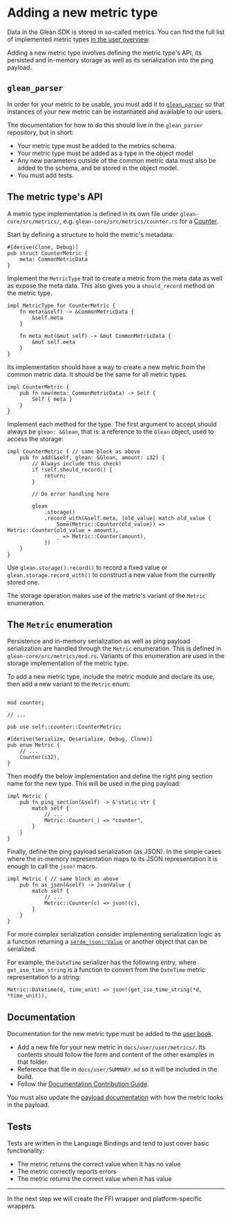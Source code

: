 # Adding a new metric type

Data in the Glean SDK is stored in so-called metrics.
You can find the full list of implemented metric types [in the user overview](../../book/user/metrics/index.md).

Adding a new metric type involves defining the metric type's API, its persisted and in-memory storage as well as its serialization into the ping payload.

## `glean_parser`

In order for your metric to be usable, you must add it to
[`glean_parser`](https://github.com/mozilla/glean_parser)
so that instances of your new metric can be instantiated and available to our users.

The documentation for how to do this should live in the `glean_parser` repository,
but in short:
* Your metric type must be added to the metrics schema.
* Your metric type must be added as a type in the object model
* Any new parameters outside of the common metric data must also be added to the schema,
  and be stored in the object model.
* You must add tests.

## The metric type's API

A metric type implementation is defined in its own file under `glean-core/src/metrics/`, e.g. `glean-core/src/metrics/counter.rs` for a [Counter](../../book/user/metrics/counter.md).

Start by defining a structure to hold the metric's metadata:

```rust,noplaypen
#[derive(Clone, Debug)]
pub struct CounterMetric {
    meta: CommonMetricData
}
```

Implement the `MetricType` trait to create a metric from the meta data as well as expose the meta data.
This also gives you a `should_record` method on the metric type.

```rust,noplaypen
impl MetricType for CounterMetric {
    fn meta(&self) -> &CommonMetricData {
        &self.meta
    }

    fn meta_mut(&mut self) -> &mut CommonMetricData {
        &mut self.meta
    }
}
```

Its implementation should have a way to create a new metric from the common metric data. It should be the same for all metric types.

```rust,noplaypen
impl CounterMetric {
    pub fn new(meta: CommonMetricData) -> Self {
        Self { meta }
    }
}
```

Implement each method for the type. The first argument to accept should always be `glean: &Glean`, that is: a reference to the `Glean` object, used to access the storage:

```rust,noplaypen
impl CounterMetric { // same block as above
    pub fn add(&self, glean: &Glean, amount: i32) {
        // Always include this check!
        if !self.should_record() {
            return;
        }

        // Do error handling here

        glean
            .storage()
            .record_with(&self.meta, |old_value| match old_value {
                Some(Metric::Counter(old_value)) => Metric::Counter(old_value + amount),
                _ => Metric::Counter(amount),
            })
    }
}
```

Use `glean.storage().record()` to record a fixed value or `glean.storage.record_with()` to construct a new value from the currently stored one.

The storage operation makes use of the metric's variant of the `Metric` enumeration.

## The `Metric` enumeration

Persistence and in-memory serialization as well as ping payload serialization are handled through the `Metric` enumeration.
This is defined in `glean-core/src/metrics/mod.rs`.
Variants of this enumeration are used in the storage implementation of the metric type.

To add a new metric type, include the metric module and declare its use, then add a new variant to the `Metric` enum:

```rust,noplaypen

mod counter;

// ...

pub use self::counter::CounterMetric;

#[derive(Serialize, Deserialize, Debug, Clone)]
pub enum Metric {
    // ...
    Counter(i32),
}
```

Then modify the below implementation and define the right ping section name for the new type. This will be used in the ping payload:

```rust,noplaypen
impl Metric {
    pub fn ping_section(&self) -> &'static str {
        match self {
            // ...
            Metric::Counter(_) => "counter",
        }
    }
}
```

Finally, define the ping payload serialization (as JSON).
In the simple cases where the in-memory representation maps to its JSON representation it is enough to call the `json!` macro.

```rust,noplaypen
impl Metric { // same block as above
    pub fn as_json(&self) -> JsonValue {
        match self {
            // ...
            Metric::Counter(c) => json!(c),
        }
    }
}
```

For more complex serialization consider implementing serialization logic as a function returning a [`serde_json::Value`](https://docs.rs/serde_json/*/serde_json/enum.Value.html)
or another object that can be serialized.

For example, the `DateTime` serializer has the following entry, where `get_iso_time_string` is a function to convert from the `DateTime` metric representation to a string:

```rust,noplaypen
Metric::Datetime(d, time_unit) => json!(get_iso_time_string(*d, *time_unit)),
```

## Documentation

Documentation for the new metric type must be added to the
[user book](https://mozilla.github.io/glean/book/index.html).

* Add a new file for your new metric in `docs/user/user/metrics/`.
  Its contents should follow the form and content of the other examples in that folder.
* Reference that file in `docs/user/SUMMARY.md` so it will be included in the build.
* Follow the [Documentation Contribution Guide](../docs.html).

You must also update the
[payload documentation](internal/payload.md)
with how the metric looks in the payload.

## Tests

Tests are written in the Language Bindings and tend to just cover basic functionality:
* The metric returns the correct value when it has no value
* The metric correctly reports errors
* The metric returns the correct value when it has value

---

In the next step we will create the FFI wrapper and platform-specific wrappers.
